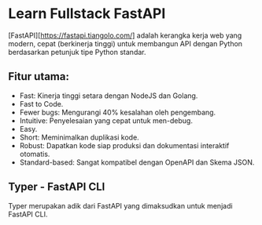 # Learn Fullstack FastAPI

[FastAPI][https://fastapi.tiangolo.com/] adalah kerangka kerja web yang modern, cepat (berkinerja tinggi) untuk membangun API dengan
Python berdasarkan petunjuk tipe Python standar.

## Fitur utama:

- Fast: Kinerja tinggi setara dengan NodeJS dan Golang.
- Fast to Code.
- Fewer bugs: Mengurangi 40% kesalahan oleh pengembang.
- Intuitive: Penyelesaian yang cepat untuk men-debug.
- Easy.
- Short: Meminimalkan duplikasi kode.
- Robust: Dapatkan kode siap produksi dan dokumentasi interaktif otomatis.
- Standard-based: Sangat kompatibel dengan OpenAPI dan Skema JSON.

## Typer - FastAPI CLI

Typer merupakan adik dari FastAPI yang dimaksudkan untuk menjadi FastAPI CLI.

